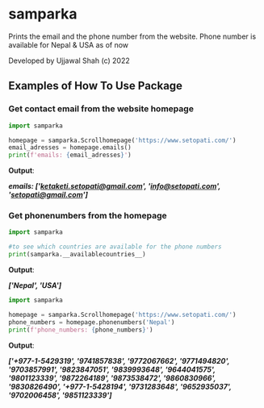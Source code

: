 # samparka

Prints the email and the phone number from the website.
Phone number is available for Nepal & USA as of now

Developed by Ujjawal Shah (c) 2022

## Examples of How To Use Package

### Get contact email from the website homepage

```python
import samparka

homepage = samparka.Scrollhomepage('https://www.setopati.com/')
email_adresses = homepage.emails()
print(f'emails: {email_adresses}')
```
**Output**:

***emails: ['ketaketi.setopati@gmail.com', 'info@setopati.com', 'setopati@gmail.com']***

### Get phonenumbers from the homepage

```python
import samparka

#to see which countries are available for the phone numbers
print(samparka.__availablecountries__)
```
**Output**:

***['Nepal', 'USA']***


```python
import samparka

homepage = samparka.Scrollhomepage('https://www.setopati.com/')
phone_numbers = homepage.phonenumbers('Nepal')
print(f'phone_numbers: {phone_numbers}')
```
**Output**:

***['+977-1-5429319', '9741857838', '9772067662', '9771494820', '9703857991', '9823847051', '9839993648', '9644041575', '9801123339', '9872264189', '9873538472', '9860830966', '9830826490', '+977-1-5428194', '9731283648', '9652935037', '9702006458', '9851123339']***
